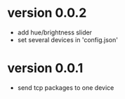 version 0.0.2
============
	
  - add hue/brightness slider
  - set several devices in 'config.json'

version 0.0.1
============

  - send tcp packages to one device
